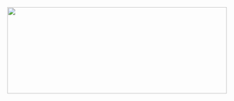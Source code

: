 
<img src="https://github.com/user-attachments/assets/f177c4a8-42bd-4298-b1e3-e2370c329691"   width="100%" height="200">




